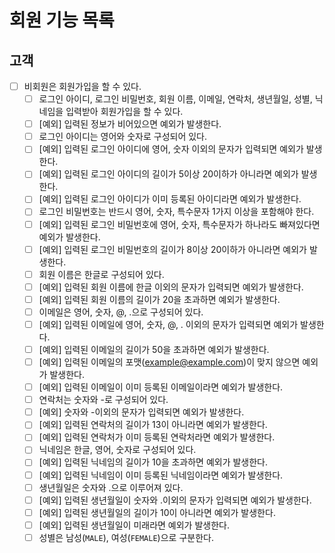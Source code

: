 # 회원 기능 목록

## 고객

* [ ] 비회원은 회원가입을 할 수 있다.
  * [ ] 로그인 아이디, 로그인 비밀번호, 회원 이름, 이메일, 연락처, 생년월일, 성별, 닉네임을 입력받아 회원가입을 할 수 있다.
  * [ ] [예외] 입력된 정보가 비어있으면 예외가 발생한다.
  * [ ] 로그인 아이디는 영어와 숫자로 구성되어 있다.
  * [ ] [예외] 입력된 로그인 아이디에 영어, 숫자 이외의 문자가 입력되면 예외가 발생한다.
  * [ ] [예외] 입력된 로그인 아이디의 길이가 5이상 20이하가 아니라면 예외가 발생한다.
  * [ ] [예외] 입력된 로그인 아이디가 이미 등록된 아이디라면 예외가 발생한다.
  * [ ] 로그인 비밀번호는 반드시 영어, 숫자, 특수문자 1가지 이상을 포함해야 한다.
  * [ ] [예외] 입력된 로그인 비밀번호에 영어, 숫자, 특수문자가 하나라도 빠져있다면 예외가 발생한다.
  * [ ] [예외] 입력된 로그인 비밀번호의 길이가 8이상 20이하가 아니라면 예외가 발생한다.
  * [ ] 회원 이름은 한글로 구성되어 있다.
  * [ ] [예외] 입력된 회원 이름에 한글 이외의 문자가 입력되면 예외가 발생한다.
  * [ ] [예외] 입력된 회원 이름의 길이가 20을 초과하면 예외가 발생한다.
  * [ ] 이메일은 영어, 숫자, @, .으로 구성되어 있다.
  * [ ] [예외] 입력된 이메일에 영어, 숫자, @, . 이외의 문자가 입력되면 예외가 발생한다.
  * [ ] [예외] 입력된 이메일의 길이가 50을 초과하면 예외가 발생한다.
  * [ ] [예외] 입력된 이메일의 포맷(example@example.com)이 맞지 않으면 예외가 발생한다.
  * [ ] [예외] 입력된 이메일이 이미 등록된 이메일이라면 예외가 발생한다.
  * [ ] 연락처는 숫자와 -로 구성되어 있다.
  * [ ] [예외] 숫자와 -이외의 문자가 입력되면 예외가 발생한다. 
  * [ ] [예외] 입력된 연락처의 길이가 13이 아니라면 예외가 발생한다.
  * [ ] [예외] 입력된 연락처가 이미 등록된 연락처라면 예외가 발생한다.
  * [ ] 닉네임은 한글, 영어, 숫자로 구성되어 있다.
  * [ ] [예외] 입력된 닉네임의 길이가 10을 초과하면 예외가 발생한다.
  * [ ] [예외] 입력된 닉네임이 이미 등록된 닉네임이라면 예외가 발생한다.
  * [ ] 생년월일은 숫자와 .으로 이루어져 있다.
  * [ ] [예외] 입력된 생년월일이 숫자와 .이외의 문자가 입력되면 예외가 발생한다.
  * [ ] [예외] 입력된 생년월일의 길이가 10이 아니라면 예외가 발생한다.
  * [ ] [예외] 입력된 생년월일이 미래라면 예외가 발생한다.
  * [ ] 성별은 남성(`MALE`), 여성(`FEMALE`)으로 구분한다.
